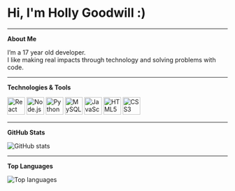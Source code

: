 # Hi, I'm Holly Goodwill :)

---

**About Me**

I’m a 17 year old developer.  
I like making real impacts through technology and solving problems with code.  

---

**Technologies & Tools**

<p>
  <img src="https://cdn.jsdelivr.net/gh/devicons/devicon/icons/react/react-original.svg" width="40" alt="React Native" />
  <img src="https://cdn.jsdelivr.net/gh/devicons/devicon/icons/nodejs/nodejs-original.svg" width="40" alt="Node.js" />
  <img src="https://cdn.jsdelivr.net/gh/devicons/devicon/icons/python/python-original.svg" width="40" alt="Python" />
  <img src="https://cdn.jsdelivr.net/gh/devicons/devicon/icons/mysql/mysql-original.svg" width="40" alt="MySQL" />
  <img src="https://cdn.jsdelivr.net/gh/devicons/devicon/icons/javascript/javascript-original.svg" width="40" alt="JavaScript" />
  <img src="https://cdn.jsdelivr.net/gh/devicons/devicon/icons/html5/html5-original.svg" width="40" alt="HTML5" />
  <img src="https://cdn.jsdelivr.net/gh/devicons/devicon/icons/css3/css3-original.svg" width="40" alt="CSS3" />
</p>

---

**GitHub Stats**

<p>
  <img src="https://github-readme-stats.vercel.app/api?username=HoGoodDev&show_icons=true&theme=radical" alt="GitHub stats" />
</p>

---

**Top Languages**

<p>
  <img src="https://github-readme-stats.vercel.app/api/top-langs/?username=HoGoodDev&layout=compact&theme=radical" alt="Top languages" />
</p>

